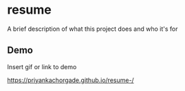 # resume

A brief description of what this project does and who it's for


## Demo

Insert gif or link to demo

 https://priyankachorgade.github.io/resume-/